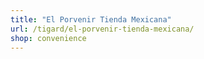 ```yaml
---
title: "El Porvenir Tienda Mexicana"
url: /tigard/el-porvenir-tienda-mexicana/
shop: convenience
---
```

